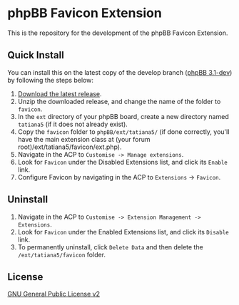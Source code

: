 # phpBB Favicon Extension

This is the repository for the development of the phpBB Favicon Extension.

## Quick Install
You can install this on the latest copy of the develop branch ([phpBB 3.1-dev](https://github.com/phpbb/phpbb3)) by following the steps below:

1. [Download the latest release](https://github.com/Tatiana5/Favicon).
2. Unzip the downloaded release, and change the name of the folder to `favicon`.
3. In the `ext` directory of your phpBB board, create a new directory named `tatiana5` (if it does not already exist).
4. Copy the `favicon` folder to `phpBB/ext/tatiana5/` (if done correctly, you'll have the main extension class at (your forum root)/ext/tatiana5/favicon/ext.php).
5. Navigate in the ACP to `Customise -> Manage extensions`.
6. Look for `Favicon` under the Disabled Extensions list, and click its `Enable` link.
7. Configure Favicon by navigating in the ACP to `Extensions` -> `Favicon`.

## Uninstall

1. Navigate in the ACP to `Customise -> Extension Management -> Extensions`.
2. Look for `Favicon` under the Enabled Extensions list, and click its `Disable` link.
3. To permanently uninstall, click `Delete Data` and then delete the `/ext/tatiana5/favicon` folder.

## License
[GNU General Public License v2](http://opensource.org/licenses/GPL-2.0)
